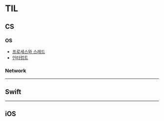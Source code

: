 # TIL

## CS

### OS

* [프로세스와 스레드](https://github.com/Brandnew-one/TIL/issues/1)
* [인터럽트](https://github.com/Brandnew-one/TIL/issues/2)

### Network

***

## Swift

***

## iOS
